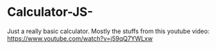 # Calculator-JS-
Just a really basic calculator. Mostly the stuffs from this youtube video: https://www.youtube.com/watch?v=j59qQ7YWLxw
